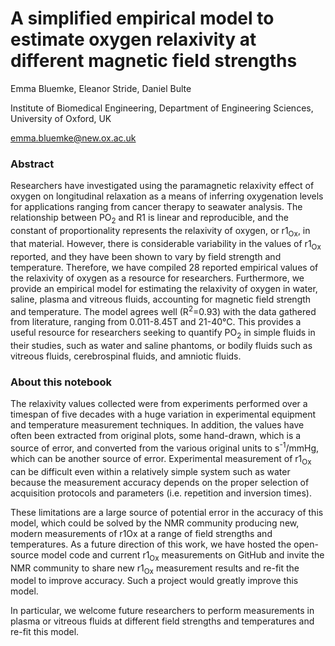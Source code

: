 # A simplified empirical model to estimate oxygen relaxivity at different magnetic field strengths

Emma Bluemke, Eleanor Stride, Daniel Bulte

Institute of Biomedical Engineering, Department of Engineering Sciences, University of Oxford, UK

emma.bluemke@new.ox.ac.uk

### Abstract
Researchers have investigated using the paramagnetic relaxivity effect of oxygen on longitudinal relaxation as a means of inferring oxygenation levels for applications ranging from cancer therapy to seawater analysis. The relationship between PO<sub>2</sub> and R1 is linear and reproducible, and the constant of proportionality represents the relaxivity of oxygen, or r1<sub>Ox</sub>, in that material. However, there is considerable variability in the values of r1<sub>Ox</sub> reported, and they have been shown to vary by field strength and temperature. Therefore, we have compiled 28 reported empirical values of the relaxivity of oxygen as a resource for researchers. Furthermore, we provide an empirical model for estimating the relaxivity of oxygen in water, saline, plasma and vitreous fluids, accounting for magnetic field strength and temperature. The model agrees well (R<sup>2</sup>=0.93) with the data gathered from literature, ranging from 0.011-8.45T and 21-40°C. This provides a useful resource for researchers seeking to quantify PO<sub>2</sub> in simple fluids in their studies, such as water and saline phantoms, or bodily fluids such as vitreous fluids, cerebrospinal fluids, and amniotic fluids.

### About this notebook
The relaxivity values collected were from experiments performed over a timespan of five decades with a huge variation in experimental equipment and temperature measurement techniques. In addition, the values have often been extracted from original plots, some hand-drawn, which is a source of error, and converted from the various original units to s<sup>-1</sup>/mmHg, which can be another source of error. Experimental measurement of r1<sub>Ox</sub> can be difficult even within a relatively simple system such as water because the measurement accuracy depends on the proper selection of acquisition protocols and parameters (i.e. repetition and inversion times).

These limitations are a large source of potential error in the accuracy of this model, which could be solved by the NMR community producing new, modern measurements of r1Ox at a range of field strengths and temperatures. As a future direction of this work, we have hosted the open-source model code and current r1<sub>Ox</sub> measurements on GitHub and invite the NMR community to share new r1<sub>Ox</sub> measurement results and re-fit the model to improve accuracy. Such a project would greatly improve this model. 

In particular, we welcome future researchers to perform measurements in plasma or vitreous fluids at different field strengths and temperatures and re-fit this model. 
